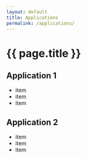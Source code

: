 ```yaml
---
layout: default
title: Applications
permalink: /applications/
---
```

# {{ page.title }}

## Application 1

- item
- item
- item

## Application 2

- item
- item
- item